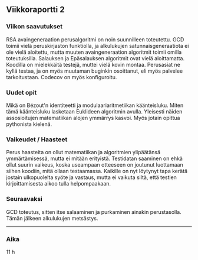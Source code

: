 ## Viikkoraportti 2

### Viikon saavutukset
RSA avaingeneraation perusalgoritmi on noin suunnilleen toteutettu. GCD toimii vielä peruskirjaston funktiolla, ja alkulukujen satunnaisgeneraatiota ei ole vielä aloitettu, mutta muuten avaingeneraation algoritmit toimii omilla toteutuksilla. Salauksen ja Epäsalauksen algoritmit ovat vielä aloittamatta. Koodilla on mielekkäitä testejä, muttei vielä kovin montaa. Perusasiat ne kyllä testaa, ja on myös muutaman buginkin osoittanut, eli myös palvelee tarkoitustaan. Codecov on myös konfiguroitu.


### Uudet opit
Mikä on Bézout'n identiteetti ja modulaariaritmetiikan käänteisluku. Miten tämä käänteisluku lasketaan Euklideen algoritmin avulla. Yleisesti näiden assosioitujen matematiikan alojen ymmärrys kasvoi. Myös jotain opittua pythonista kielenä.

### Vaikeudet / Haasteet
Perus haasteita on ollut matematiikan ja algoritmien ylipäätänsä ymmärtämisessä, mutta ei mitään erityistä. Testidatan saaminen on ehkä ollut suurin vaikeus, koska useampaan otteeseen on joutunut luottamaan siihen koodiin, mitä ollaan testaamassa. Kaikille on nyt löytynyt tapa kerätä jostain ulkopuolelta syöte ja vastaus, mutta ei vaikuta siltä, että testien kirjoittamisesta aikoo tulla helpompaakaan.

### Seuraavaksi

GCD toteutus, sitten itse salaaminen ja purkaminen ainakin perustasolla. Tämän jälkeen alkulukujen metsästys.

---
### Aika
11 h
